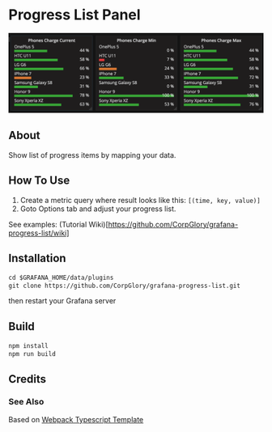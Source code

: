 # Progress List Panel

<img src="https://github.com/CorpGlory/grafana-progress-list/blob/master/src/assets/screenshot_main.png">

## About

Show list of progress items by mapping your data.

## How To Use

1. Create a metric query where result looks like this: `[(time, key, value)]`
2. Goto Options tab and adjust your progress list.

See examples: (Tutorial Wiki)[https://github.com/CorpGlory/grafana-progress-list/wiki]

## Installation

```
cd $GRAFANA_HOME/data/plugins
git clone https://github.com/CorpGlory/grafana-progress-list.git
```

then restart your Grafana server

## Build

```
npm install
npm run build
```

## Credits


### See Also

Based on [Webpack Typescript Template](https://github.com/CorpGlory/grafana-plugin-template-webpack-typescript)